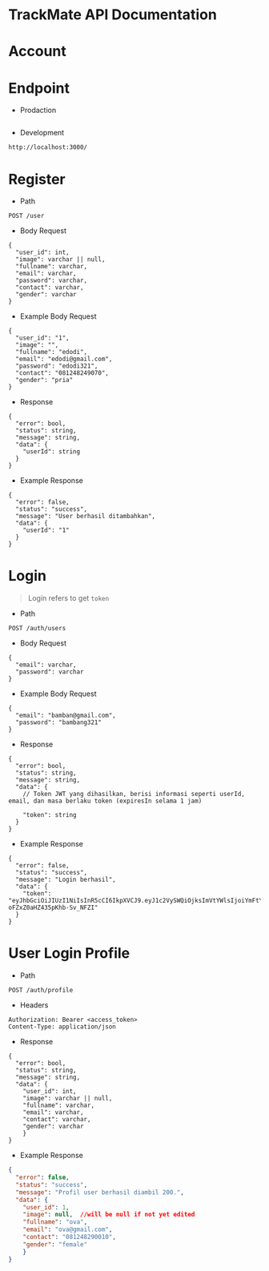 # TrackMate API Documentation

# Account

# Endpoint

- Prodaction

```

```

- Development

```
http://localhost:3000/
```

# Register

- Path

```
POST /user
```

- Body Request

```
{
  "user_id": int,
  "image": varchar || null,
  "fullname": varchar,
  "email": varchar,
  "password": varchar,
  "contact": varchar,
  "gender": varchar
}
```

- Example Body Request

```
{
  "user_id": "1",
  "image": "",
  "fullname": "edodi",
  "email": "edodi@gmail.com",
  "password": "edodi321",
  "contact": "081248249070",
  "gender": "pria"
}
```

- Response

```
{
  "error": bool,
  "status": string,
  "message": string,
  "data": {
    "userId": string
  }
}
```

- Example Response

```
{
  "error": false,
  "status": "success",
  "message": "User berhasil ditambahkan",
  "data": {
    "userId": "1"
  }
}
```

# Login
> Login refers to get `token` 

- Path

```
POST /auth/users
```

- Body Request 

```
{
  "email": varchar,
  "password": varchar
}
```

- Example Body Request

```
{
  "email": "bamban@gmail.com",
  "password": "bambang321"
}
```

- Response

```
{
  "error": bool,
  "status": string,
  "message": string,
  "data": {
    // Token JWT yang dihasilkan, berisi informasi seperti userId, email, dan masa berlaku token (expiresIn selama 1 jam)

    "token": string  
  }
}
```

- Example Response

```
{
  "error": false,
  "status": "success",
  "message": "Login berhasil",
  "data": {
    "token": "eyJhbGciOiJIUzI1NiIsInR5cCI6IkpXVCJ9.eyJ1c2VySWQiOjksImVtYWlsIjoiYmFtYmFuQGdtYWlsLmNvbSIsImlhdCI6MTczMjMzNzM2MSwiZXhwIjoxNzMyMzQwOTYxfQ.TVhBiKh28FV1DgolHT-oFZxZ0aHZ435pKhb-Sv_NFZI"
  }
}
```
# User Login Profile 

- Path 

```
POST /auth/profile
```

- Headers

```
Authorization: Bearer <access_token>
Content-Type: application/json
```

- Response

```
{
  "error": bool,
  "status": string,
  "message": string,
  "data": {
    "user_id": int,
    "image": varchar || null,
    "fullname": varchar,
    "email": varchar,
    "contact": varchar,
    "gender": varchar
    }
}
```

- Example Response

```json
{
  "error": false,
  "status": "success",
  "message": "Profil user berhasil diambil 200.",
  "data": {
    "user_id": 1,
    "image": null,  //will be null if not yet edited 
    "fullname": "ova",
    "email": "ova@gmail.com",
    "contact": "081248290010",
    "gender": "female"
    }
}
```

